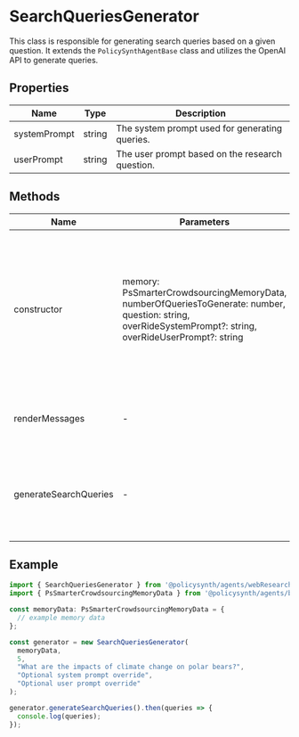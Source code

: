 # SearchQueriesGenerator

This class is responsible for generating search queries based on a given question. It extends the `PolicySynthAgentBase` class and utilizes the OpenAI API to generate queries.

## Properties

| Name          | Type   | Description               |
|---------------|--------|---------------------------|
| systemPrompt  | string | The system prompt used for generating queries. |
| userPrompt    | string | The user prompt based on the research question. |

## Methods

| Name                 | Parameters        | Return Type       | Description                 |
|----------------------|-------------------|-------------------|-----------------------------|
| constructor          | memory: PsSmarterCrowdsourcingMemoryData, numberOfQueriesToGenerate: number, question: string, overRideSystemPrompt?: string, overRideUserPrompt?: string | - | Initializes the generator with memory, number of queries to generate, question, and optional overrides for prompts. |
| renderMessages       | -                 | Promise<SystemMessage[] \| HumanMessage[]> | Prepares the system and user prompts as messages. |
| generateSearchQueries| -                 | Promise<string[]> | Generates search queries using the configured OpenAI model and prompts. |

## Example

```typescript
import { SearchQueriesGenerator } from '@policysynth/agents/webResearch/searchQueriesGenerator.js';
import { PsSmarterCrowdsourcingMemoryData } from '@policysynth/agents/baseAgent.js';

const memoryData: PsSmarterCrowdsourcingMemoryData = {
  // example memory data
};

const generator = new SearchQueriesGenerator(
  memoryData,
  5,
  "What are the impacts of climate change on polar bears?",
  "Optional system prompt override",
  "Optional user prompt override"
);

generator.generateSearchQueries().then(queries => {
  console.log(queries);
});
```